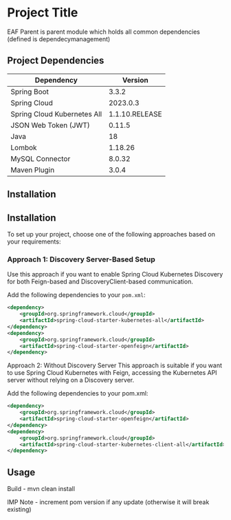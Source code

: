 # Project Title
EAF Parent is parent module which holds all common dependencies (defined is dependecymanagement)

## Project Dependencies

| Dependency                  | Version      |
|-----------------------------|--------------|
| Spring Boot                 | 3.3.2        |
| Spring Cloud                | 2023.0.3     |
| Spring Cloud Kubernetes All | 1.1.10.RELEASE |
| JSON Web Token (JWT)        | 0.11.5       |
| Java                        | 18           |
| Lombok                      | 1.18.26      |
| MySQL Connector             | 8.0.32       |
| Maven Plugin                | 3.0.4        |


## Installation
## Installation

To set up your project, choose one of the following approaches based on your requirements:

### Approach 1: Discovery Server-Based Setup
Use this approach if you want to enable Spring Cloud Kubernetes Discovery for both Feign-based and DiscoveryClient-based communication.

Add the following dependencies to your `pom.xml`:

```xml
<dependency>
    <groupId>org.springframework.cloud</groupId>
    <artifactId>spring-cloud-starter-kubernetes-all</artifactId>
</dependency>
<dependency>
    <groupId>org.springframework.cloud</groupId>
    <artifactId>spring-cloud-starter-openfeign</artifactId>
</dependency>

```

Approach 2: Without Discovery Server
This approach is suitable if you want to use Spring Cloud Kubernetes with Feign, accessing the Kubernetes API server without relying on a Discovery server.

Add the following dependencies to your pom.xml:

```xml
<dependency>
    <groupId>org.springframework.cloud</groupId>
    <artifactId>spring-cloud-starter-openfeign</artifactId>
</dependency>
<dependency>
    <groupId>org.springframework.cloud</groupId>
    <artifactId>spring-cloud-starter-kubernetes-client-all</artifactId>
</dependency>
```
## Usage
Build - mvn clean install

IMP Note - increment pom version if any update (otherwise it will break existing)

